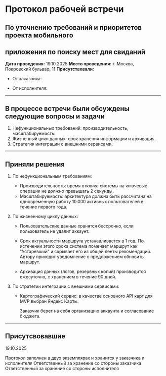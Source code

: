 # Протокол рабочей встречи

## По уточнению требований и приоритетов проекта мобильного

## приложения по поиску мест для свиданий

**Дата проведения:** 19.10.2025
**Место проведения:** г. Москва, Покровский бульвар, 11
**Присутствовали:**

- От заказчика:

- От исполнителя:

---

## В процессе встречи были обсуждены следующие вопросы и задачи

1. Нефункциональных требований: производительность, масштабируемость.
2. Жизненный цикл данных: срок хранения информации и архивация.
3. Стратегия интеграции с внешними сервисами.

---

## Приняли решения

1. По нефункциональным требованиям:
   - Производительность: время отклика системы на ключевые операции не должно превышать 2 секунды.
   - Масштабируемость: архитектура должна быть рассчитана на одновременную работу 10.000 активных пользователей в течение первого года.

2. По жизненному циклу данных:

   - Пользовательские данные хранятся бессрочно, если пользователь не удалит аккаунт.

   - Срок актуальности маршрута устанавливается в 1 год.
   По истечении этого срока система помечает маршрут как "Устаревший" и скрывает его из общей ленты рекомендаций. 
   Автору приходит уведомление с предложением обновить маршрут.

   - Архивация данных (логов, резервных копий) производится ежесуточно, с хранением в течение 90 дней.

3. По стратегии интеграции с внешними сервисами:
   - Картографический сервис: в качестве основного API карт для MVP выбран Яндекс Карты. 
   
     Заказчик берет на себя организацию аккаунта и согласование бюджета.

---

## Присутсвовавшие

19.10.2025

Протокол заполнен в двух экземплярах и хранится у заказчика и исполнителя
Ответственный за хранение со стороны заказчика
Ответственный за хранение со стороны исполнителя
